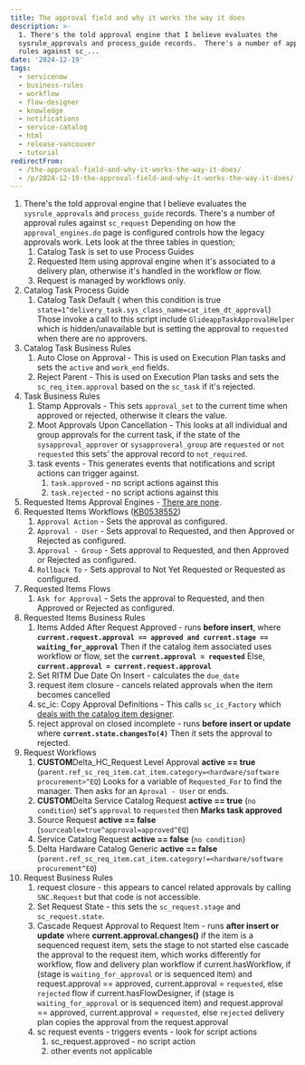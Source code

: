 ```yaml
---
title: The approval field and why it works the way it does
description: >-
  1. There's the told approval engine that I believe evaluates the
  sysrule_approvals and process_guide records.  There's a number of approval
  rules against sc_...
date: '2024-12-19'
tags:
  - servicenow
  - business-rules
  - workflow
  - flow-designer
  - knowledge
  - notifications
  - service-catalog
  - html
  - release-vancouver
  - tutorial
redirectFrom:
  - /the-approval-field-and-why-it-works-the-way-it-does/
  - /p/2024-12-19-the-approval-field-and-why-it-works-the-way-it-does/
---
```


1. There's the told approval engine that I believe evaluates the `sysrule_approvals` and `process_guide` records.  There's a number of approval rules against `sc_request`
	Depending on how the `approval_engines.do` page is configured controls how the legacy approvals work.  Lets look at the three tables in question;
	1. Catalog Task is set to use Process Guides
	2. Requested Item using approval engine when it's associated to a delivery plan, otherwise it's handled in the workflow or flow.
	3. Request is managed by workflows only.
1. Catalog Task Process Guide
	1. Catalog Task Default ( when this condition is true `state=1^delivery_task.sys_class_name=cat_item_dt_approval`)
	   Those invoke a call to this script include `GlideappTaskApprovalHelper` which is hidden/unavailable but is setting the approval to `requested` when there are no approvers.
1. Catalog Task Business Rules
	1. Auto Close on Approval - This is used on Execution Plan tasks and sets the `active` and `work_end` fields.
	2. Reject Parent - This is used on Execution Plan tasks and sets the `sc_req_item.approval` based on the `sc_task` if it's rejected.
2. Task Business Rules
	1. Stamp Approvals - This sets `approval_set` to the current time when approved or rejected, otherwise it clears the value.
	2. Moot Approvals Upon Cancellation - This looks at all individual and group approvals for the current task, if the state of the `sysapproval_approver` or `sysapproveral_group` are `requested` or `not requested` this sets' the approval record to `not_required`.
	3. task events - This generates events that notifications and script actions can trigger against.
		1. `task.approved` - no script actions against this
		2. `task.rejected` - no script actions against this
3. Requested Items Approval Engines - [There are none](https://deltasndev.service-now.com/sysrule_approvals_list.do?sysparm_query=active%3Dtrue%5Etable%3Dsc_req_item&sysparm_view=).
4. Requested Items Workflows ([KB0538552](https://support.servicenow.com/kb?id=kb_article_view&sysparm_article=KB0538552))
	1. `Approval Action` - Sets the approval as configured.
	2. `Approval - User` - Sets approval to Requested, and then Approved or Rejected as configured.
	3. `Approval - Group` - Sets approval to Requested, and then Approved or Rejected as configured.
	4. `Rollback To` - Sets approval to Not Yet Requested or Requested as configured.
6. Requested Items Flows
	1. `Ask for Approval` - Sets the approval to Requested, and then Approved or Rejected as configured.
7. Requested Items Business Rules
	1. Items Added After Request Approved - runs **before insert**, where **`current.request.approval == approved and current.stage == waiting_for_approval`**
	   Then if the catalog item associated uses workflow or flow, set the **`current.approval = requested`**
	   Else, **`current.approval = current.request.approval`**
	1. Set RITM Due Date On Insert - calculates the `due_date`
	2. request item closure - cancels related approvals when the item becomes cancelled
	3. sc_ic: Copy Approval Definitions - This calls `sc_ic_Factory` which [deals with the catalog item designer](https://docs.servicenow.com/bundle/vancouver-servicenow-platform/page/product/service-catalog-management/reference/r_InstalledWithCatalogItemDesigner.html).
	4. reject approval on closed incomplete - runs **before insert or update** where **`current.state.changesTo(4)`**
	   Then it sets the approval to rejected.
1. Request Workflows
	1. **CUSTOM**Delta_HC_Request Level Approval **active == true** (`parent.ref_sc_req_item.cat_item.category=<hardware/software procurement>^EQ`) Looks for a variable of `Requested_For` to find the manager.  Then asks for an `Aproval - User` or ends.
	2. **CUSTOM**Delta Service Catalog Request **active == true** (`no condition`) set's `approval` to `requested` then **Marks task approved**
	5. Source Request **active == false** (`sourceable=true^approval=approved^EQ`)
	6. Service Catalog Request **active == false** (`no condition`)
	7. Delta Hardware Catalog Generic **active == false**  (`parent.ref_sc_req_item.cat_item.category!=<hardware/software procurement^EQ`)
2. Request Business Rules
	1. request closure - this appears to cancel related approvals by calling `SNC.Request` but that code is not accessible.
	2. Set Request State - this sets the `sc_request.stage` and `sc_request.state`.
	3. Cascade Request Approval to Request Item - runs **after insert or update** where **current.approval.changes()**
		 if the item is a sequenced request item, sets the stage to not started
		 else cascade the approval to the request item, which works differently for workflow, flow and delivery plan
			 workflow if current.hasWorkflow, if (stage is `waiting_for_approval` or is sequenced item) and request.approval == approved, current.approval = `requested`, else `rejected`
			 flow if current.hasFlowDesigner, if (stage is `waiting_for_approval` or is sequenced item) and request.approval == approved, current.approval = `requested`, else `rejected`
			 delivery plan copies the approval from the request.approval		 
	1. sc request events - triggers events - look for script actions
		1. sc_request.approved - no script action
		2. other events not applicable
